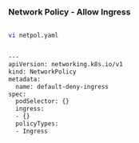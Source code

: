 ### Network Policy - Allow Ingress

```sh

vi netpol.yaml

```

```sh

---
apiVersion: networking.k8s.io/v1
kind: NetworkPolicy
metadata:
  name: default-deny-ingress
spec:
  podSelector: {}
  ingress:
  - {}
  policyTypes:
  - Ingress

```
